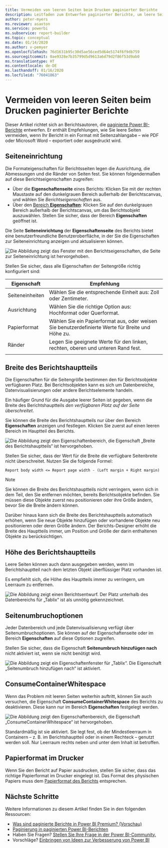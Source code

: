 ```yaml
---
title: Vermeiden von leeren Seiten beim Drucken paginierter Berichte
description: Leitfaden zum Entwerfen paginierter Berichte, um leere Seiten beim Drucken zu vermeiden.
author: peter-myers
ms.reviewer: asaxton
ms.service: powerbi
ms.subservice: report-builder
ms.topic: conceptual
ms.date: 01/14/2020
ms.author: v-pemyer
ms.openlocfilehash: 76d1631b95c30d5ae56ced5d64e5174f6f9db759
ms.sourcegitcommit: 0ae9328e7b35799d5d9613a6d79d2f86f53d9ab0
ms.translationtype: HT
ms.contentlocale: de-DE
ms.lasthandoff: 01/16/2020
ms.locfileid: "76041863"
---
```

# <a name="avoid-blank-pages-when-printing-paginated-reports"></a>Vermeiden von leeren Seiten beim Drucken paginierter Berichte

Dieser Artikel richtet sich an Berichtsautoren, die [paginierte Power BI-Berichte](../paginated-reports-report-builder-power-bi.md) entwerfen. Er enthält Empfehlungen, wie Sie leere Seiten vermeiden, wenn Ihr Bericht in ein Format mit Seitenzahlangabe – wie PDF oder Microsoft Word – exportiert oder ausgedruckt wird.

## <a name="page-setup"></a>Seiteneinrichtung

Die Formateigenschaften für Berichtsseiten legen die Ausrichtung, die Abmessungen und die Ränder von Seiten fest. Sie können folgendermaßen auf diese Berichtseigenschaften zugreifen:

- Über die **Eigenschaftenseite** eines Berichts: Klicken Sie mit der rechten Maustaste auf den dunkelgrauen Bereich außerhalb der Berichtscanvas, und wählen Sie _Berichtseigenschaften_ aus.
- Über den [Bereich **Eigenschaften**](../paginated-reports-report-design-view.md#4-properties-pane): Klicken Sie auf den dunkelgrauen Bereich außerhalb der Berichtscanvas, um das Berichtsobjekt auszuwählen. Stellen Sie sicher, dass der Bereich **Eigenschaften** geöffnet ist.

Die Seite **Seiteneinrichtung** der **Eigenschaftenseite** des Berichts bietet eine benutzerfreundliche Benutzeroberfläche, in der Sie die Eigenschaften zur Seiteneinrichtung anzeigen und aktualisieren können.

![Die Abbildung zeigt das Fenster mit den Berichtseigenschaften, die Seite zur Seiteneinrichtung ist hervorgehoben.](media/report-paginated-blank-page/report-page-setup-properties.png)

Stellen Sie sicher, dass alle Eigenschaften der Seitengröße richtig konfiguriert sind:

|Eigenschaft|Empfehlung|
|---------|---------|
|Seiteneinheiten|Wählen Sie die entsprechende Einheit aus: Zoll oder Zentimeter.|
|Ausrichtung|Wählen Sie die richtige Option aus: Hochformat oder Querformat.|
|Papierformat|Wählen Sie ein Papierformat aus, oder weisen Sie benutzerdefinierte Werte für Breite und Höhe zu.|
|Ränder|Legen Sie geeignete Werte für den linken, rechten, oberen und unteren Rand fest.|
|||

## <a name="report-body-width"></a>Breite des Berichtshauptteils

Die Eigenschaften für die Seitengröße bestimmen den für Berichtsobjekte verfügbaren Platz. Bei Berichtsobjekten kann es sich um Datenbereiche, Datenvisualisierungen oder andere Berichtselemente handeln.

Ein häufiger Grund für die Ausgabe leerer Seiten ist gegeben, wenn die Breite des Berichtshauptteils _den verfügbaren Platz auf der Seite überschreitet_.

Sie können die Breite des Berichtshauptteils nur über den Bereich **Eigenschaften** anzeigen und festlegen. Klicken Sie zuerst auf einen leeren Bereich im Hauptteil des Berichts.

![Die Abbildung zeigt den Eigenschaftenbereich, die Eigenschaft „Breite des Berichtshauptteils“ ist hervorgehoben.](media/report-paginated-blank-page/report-body-properties-width.png)

Stellen Sie sicher, dass der Wert für die Breite die verfügbare Seitenbreite nicht überschreitet. Nutzen Sie die folgende Formel:

```Report body width <= Report page width - (Left margin + Right margin)```

> [!NOTE]
> Sie können die Breite des Berichtshauptteils nicht verringern, wenn sich in dem Teil, den Sie entfernen möchten, bereits Berichtsobjekte befinden. Sie müssen diese Objekte zuerst neu positionieren oder ihre Größe ändern, bevor Sie die Breite ändern können.
>
> Darüber hinaus kann sich die Breite des Berichtshauptteils automatisch erhöhen, wenn Sie neue Objekte hinzufügen oder vorhandene Objekte neu positionieren oder deren Größe ändern. Der Berichts-Designer erhöht die Breite des Hauptteils immer, um Position und Größe der darin enthaltenen Objekte zu berücksichtigen.

## <a name="report-body-height"></a>Höhe des Berichtshauptteils

Leere Seiten können auch dann ausgegeben werden, wenn im Berichtshauptteil nach dem letzten Objekt überflüssiger Platz vorhanden ist.

Es empfiehlt sich, die Höhe des Hauptteils immer zu verringern, um Leerraum zu entfernen.

![Die Abbildung zeigt einen Berichtsentwurf. Der Platz unterhalb des Datenbereichs für „Tablix“ ist als unnötig gekennzeichnet.](media/report-paginated-blank-page/report-body-remove-trailing-space.png)

## <a name="page-break-options"></a>Seitenumbruchoptionen

Jeder Datenbereich und jede Datenvisualisierung verfügt über Seitenumbruchoptionen. Sie können auf der Eigenschaftenseite oder im Bereich **Eigenschaften** auf diese Optionen zugreifen.

Stellen Sie sicher, dass die Eigenschaft **Seitenumbruch hinzufügen nach** nicht aktiviert ist, wenn sie nicht benötigt wird.

![Die Abbildung zeigt ein Eigenschaftenfenster für „Tablix“. Die Eigenschaft „Seitenumbruch hinzufügen nach“ ist aktiviert.](media/report-paginated-blank-page/data-region-page-break-option-after.png)

## <a name="consume-container-whitespace"></a>ConsumeContainerWhitespace

Wenn das Problem mit leeren Seiten weiterhin auftritt, können Sie auch versuchen, die Eigenschaft **ConsumeContainerWhitespace** des Berichts zu deaktivieren. Diese kann nur im Bereich **Eigenschaften** festgelegt werden.

![Die Abbildung zeigt den Eigenschaftenbereich, die Eigenschaft „ConsumeContainerWhitespace“ ist hervorgehoben.](media/report-paginated-blank-page/report-properties-consumecontainerwhitespace.png)

Standardmäßig ist sie aktiviert. Sie legt fest, ob der Mindestleerraum in Containern – z. B. im Berichtshauptteil oder in einem Rechteck – genutzt werden soll. Nur Leerraum rechts neben und unter dem Inhalt ist betroffen.

## <a name="printer-paper-size"></a>Papierformat im Drucker

Wenn Sie den Bericht auf Papier ausdrucken, stellen Sie sicher, dass das richtige Papierformat im Drucker eingelegt ist. Das Format des physischen Papiers muss dem [Papierformat des Berichts](#page-setup) entsprechen.

## <a name="next-steps"></a>Nächste Schritte

Weitere Informationen zu diesem Artikel finden Sie in den folgenden Ressourcen:

- [Was sind paginierte Berichte in Power BI Premium? (Vorschau)](../paginated-reports-report-builder-power-bi.md)
- [Paginierung in paginierten Power BI-Berichten](../paginated-reports-pagination.md)
- Haben Sie Fragen? [Stellen Sie Ihre Frage in der Power BI-Community.](https://community.powerbi.com/)
- Vorschläge? [Einbringen von Ideen zur Verbesserung von Power BI](https://ideas.powerbi.com)

